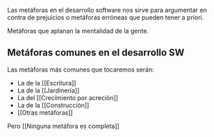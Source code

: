 Las metáforas en el desarrollo software nos sirve para argumentar en contra de prejuicios o metáforas erróneas que pueden tener a priori. 

Metáforas que aplanan la mentalidad de la gente.

## Metáforas comunes en el desarrollo SW

Las metáforas más comunes que tocaremos serán:
- La de la [[Escritura]]
- La de la [[Jardinería]]
- La del [[Crecimiento por acreción]]
- La de la [[Construcción]]
- [[Otras metáforas]]

Pero [[Ninguna metáfora es completa]]

